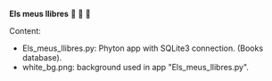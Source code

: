 <B>Els meus llibres</B> :blue_book: :orange_book: :green_book:

Content:
* Els_meus_llibres.py: Phyton app with SQLite3 connection. (Books database).
* white_bg.png: background used in app "Els_meus_llibres.py".
